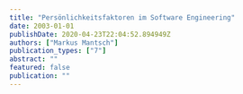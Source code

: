 ```yaml
---
title: "Persönlichkeitsfaktoren im Software Engineering"
date: 2003-01-01
publishDate: 2020-04-23T22:04:52.894949Z
authors: ["Markus Mantsch"]
publication_types: ["7"]
abstract: ""
featured: false
publication: ""
---
```


